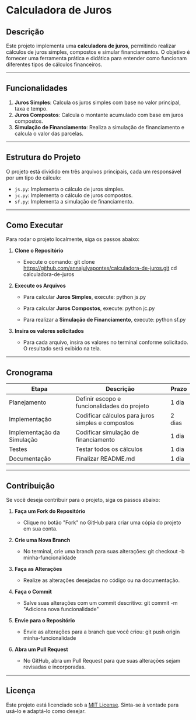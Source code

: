 # Calculadora de Juros

## **Descrição**
Este projeto implementa uma **calculadora de juros**, permitindo realizar cálculos de juros simples, compostos e simular financiamentos. O objetivo é fornecer uma ferramenta prática e didática para entender como funcionam diferentes tipos de cálculos financeiros.

---

## **Funcionalidades**
1. **Juros Simples**: Calcula os juros simples com base no valor principal, taxa e tempo.
2. **Juros Compostos**: Calcula o montante acumulado com base em juros compostos.
3. **Simulação de Financiamento**: Realiza a simulação de financiamento e calcula o valor das parcelas.

---

## **Estrutura do Projeto**
O projeto está dividido em três arquivos principais, cada um responsável por um tipo de cálculo:
- `js.py`: Implementa o cálculo de juros simples.
- `jc.py`: Implementa o cálculo de juros compostos.
- `sf.py`: Implementa a simulação de financiamento.

---

## **Como Executar**
Para rodar o projeto localmente, siga os passos abaixo:

1. **Clone o Repositório**
   - Execute o comando:
     git clone https://github.com/annajulyapontes/calculadora-de-juros.git
     cd calculadora-de-juros

2. **Execute os Arquivos**
   - Para calcular **Juros Simples**, execute:
     python js.py
     
   - Para calcular **Juros Compostos**, execute:
     python jc.py
     
   - Para realizar a **Simulação de Financiamento**, execute:
     python sf.py

3. **Insira os valores solicitados**
   - Para cada arquivo, insira os valores no terminal conforme solicitado. O resultado será exibido na tela.

---

## **Cronograma**
| **Etapa**                 | **Descrição**                                      | **Prazo**     |
|---------------------------|---------------------------------------------------|---------------|
| Planejamento              | Definir escopo e funcionalidades do projeto       | 1 dia         |
| Implementação             | Codificar cálculos para juros simples e compostos | 2 dias        |
| Implementação da Simulação| Codificar simulação de financiamento              | 1 dia         |
| Testes                    | Testar todos os cálculos                          | 1 dia         |
| Documentação              | Finalizar README.md                               | 1 dia         |

---

## **Contribuição**
Se você deseja contribuir para o projeto, siga os passos abaixo:

1. **Faça um Fork do Repositório**
   - Clique no botão "Fork" no GitHub para criar uma cópia do projeto em sua conta.

2. **Crie uma Nova Branch**
   - No terminal, crie uma branch para suas alterações:
     git checkout -b minha-funcionalidade
     

3. **Faça as Alterações**
   - Realize as alterações desejadas no código ou na documentação.

4. **Faça o Commit**
   - Salve suas alterações com um commit descritivo:
     git commit -m "Adiciona nova funcionalidade"
     

5. **Envie para o Repositório**
   - Envie as alterações para a branch que você criou:
     git push origin minha-funcionalidade

6. **Abra um Pull Request**
   - No GitHub, abra um Pull Request para que suas alterações sejam revisadas e incorporadas.

---

## **Licença**
Este projeto está licenciado sob a [MIT License](https://opensource.org/licenses/MIT). Sinta-se à vontade para usá-lo e adaptá-lo como desejar.